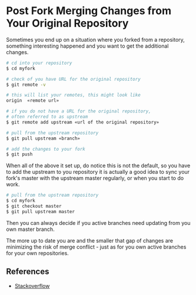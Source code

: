 # Post Fork Merging Changes from Your Original Repository

Sometimes you end up on a situation where you forked from a repository, something interesting happened and you want to get the additional changes.

```bash
# cd into your repository
$ cd myfork

# check of you have URL for the original repository
$ git remote -v

# this will list your remotes, this might look like
origin  «remote url»

# if you do not have a URL for the original repository,
# often referred to as upstream
$ git remote add upstream «url of the original repository»

# pull from the upstream repository
$ git pull upstream «branch»

# add the changes to your fork
$ git push
```

When all of the above it set up, do notice this is not the default, so you have to add the upstream to you repository it is actually a good idea to sync your fork's master with the upstream master regularly, or when you start to do work.

```bash
# pull from the upstream repository
$ cd myfork
$ git checkout master
$ git pull upstream master
```

Then you can always decide if you active branches need updating from you own master branch.

The more up to date you are and the smaller that gap of changes are minimizing the risk of merge conflict - just as for you own active branches for your own repositories.

## References

- [Stackoverflow](http://stackoverflow.com/questions/4169832/update-my-github-repo-which-is-forked-out-from-another-project)
